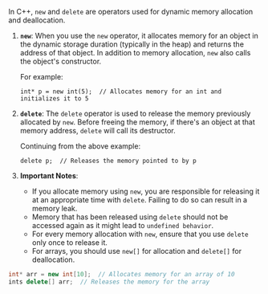 In C++, `new` and `delete` are operators used for dynamic memory allocation and deallocation.

1. **`new`**: When you use the `new` operator, it allocates memory for an object in the dynamic storage duration (typically in the heap) and returns the address of that object. In addition to memory allocation, `new` also calls the object's constructor.
    
    For example:
    
    `int* p = new int(5);  // Allocates memory for an int and initializes it to 5`
    
2. **`delete`**: The `delete` operator is used to release the memory previously allocated by `new`. Before freeing the memory, if there's an object at that memory address, `delete` will call its destructor.
    
    Continuing from the above example:
    
    `delete p;  // Releases the memory pointed to by p`
    
3. **Important Notes**:
    - If you allocate memory using `new`, you are responsible for releasing it at an appropriate time with `delete`. Failing to do so can result in a memory leak.
    - Memory that has been released using `delete` should not be accessed again as it might lead to `undefined behavior`.
    - For every memory allocation with `new`, ensure that you use `delete` only once to release it.
    - For arrays, you should use `new[]` for allocation and `delete[]` for deallocation.

```c++
int* arr = new int[10];  // Allocates memory for an array of 10 
ints delete[] arr;  // Releases the memory for the array
```